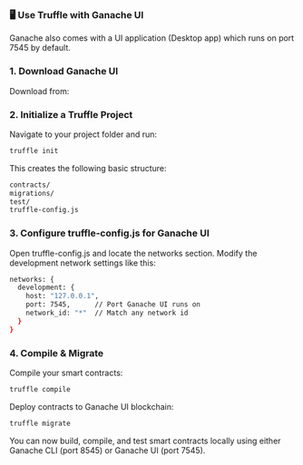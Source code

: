 ### 🖥️ Use Truffle with Ganache UI

Ganache also comes with a UI application (Desktop app) which runs on port 7545 by default.

### 1. Download Ganache UI
Download from: 

### 2. Initialize a Truffle Project

Navigate to your project folder and run:

```bash
truffle init
```

This creates the following basic structure:

```bash
contracts/
migrations/
test/
truffle-config.js
```

### 3. Configure truffle-config.js for Ganache UI

Open truffle-config.js and locate the networks section. Modify the development network settings like this:

```bash
networks: {
  development: {
    host: "127.0.0.1",
    port: 7545,      // Port Ganache UI runs on
    network_id: "*"  // Match any network id
  }
}
```

### 4. Compile & Migrate
Compile your smart contracts:

```bash
truffle compile
```

Deploy contracts to Ganache UI blockchain:

```bash
truffle migrate
```

You can now build, compile, and test smart contracts locally using either Ganache CLI (port 8545) or Ganache UI (port 7545).
